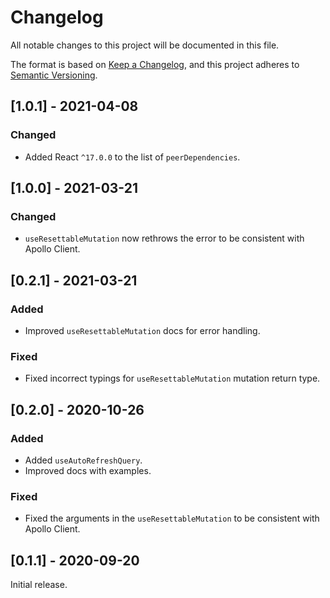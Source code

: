 # Changelog

All notable changes to this project will be documented in this file.

The format is based on [Keep a Changelog](https://keepachangelog.com/en/1.0.0/),
and this project adheres to [Semantic Versioning](https://semver.org/spec/v2.0.0.html).

## [1.0.1] - 2021-04-08

### Changed

- Added React `^17.0.0` to the list of `peerDependencies`.

## [1.0.0] - 2021-03-21

### Changed

- `useResettableMutation` now rethrows the error to be consistent with Apollo Client.

## [0.2.1] - 2021-03-21

### Added

- Improved `useResettableMutation` docs for error handling.

### Fixed

- Fixed incorrect typings for `useResettableMutation` mutation return type.

## [0.2.0] - 2020-10-26

### Added

- Added `useAutoRefreshQuery`.
- Improved docs with examples.

### Fixed

- Fixed the arguments in the `useResettableMutation` to be consistent with Apollo Client.

## [0.1.1] - 2020-09-20

Initial release.
